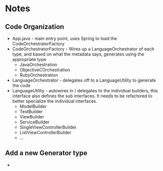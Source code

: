 # Notes

## Code Organization
* App.java - main entry point, uses Spring to load the CodeOrchestratorFactory
* CodeOrchestratorFactory - Wires up a LanguageOrchestrator of each type, and based on what the metadata says, generates using the appropriate type
    * JavaOrchestration
    * ObjectiveCOrchestration
    * RubyOrchestration
* LanguageOrchestrator - delegates off to a LanguageUtility to generate the code
* LanguageUtility - autowires in / delegates to the individual builders, this interface also defines the sub interfaces.  It needs to be refactored to better specialize the individual interfaces.
    * ModelBuilder
    * TestBuilder
    * ViewBuilder
    * ServiceBuilder
    * SingleViewControllerBuilder
    * ListViewControllerBuilder
    * ...

## Add a new Generator type
*
